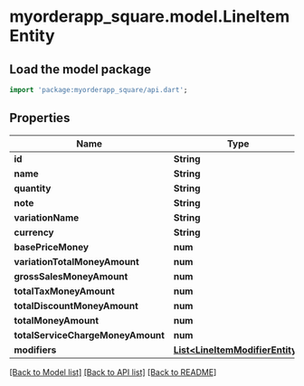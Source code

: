 # myorderapp_square.model.LineItemEntity

## Load the model package
```dart
import 'package:myorderapp_square/api.dart';
```

## Properties
Name | Type | Description | Notes
------------ | ------------- | ------------- | -------------
**id** | **String** |  | [optional] 
**name** | **String** |  | [optional] 
**quantity** | **String** |  | [optional] 
**note** | **String** |  | [optional] 
**variationName** | **String** |  | [optional] 
**currency** | **String** |  | [optional] 
**basePriceMoney** | **num** |  | [optional] 
**variationTotalMoneyAmount** | **num** |  | [optional] 
**grossSalesMoneyAmount** | **num** |  | [optional] 
**totalTaxMoneyAmount** | **num** |  | [optional] 
**totalDiscountMoneyAmount** | **num** |  | [optional] 
**totalMoneyAmount** | **num** |  | [optional] 
**totalServiceChargeMoneyAmount** | **num** |  | [optional] 
**modifiers** | [**List&lt;LineItemModifierEntity&gt;**](LineItemModifierEntity.md) |  | [optional] 

[[Back to Model list]](../README.md#documentation-for-models) [[Back to API list]](../README.md#documentation-for-api-endpoints) [[Back to README]](../README.md)



